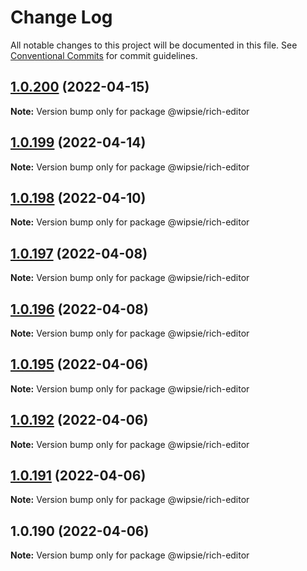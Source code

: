 # Change Log

All notable changes to this project will be documented in this file.
See [Conventional Commits](https://conventionalcommits.org) for commit guidelines.

## [1.0.200](https://github.com/dumboldspider/wipsie-ui/compare/v1.0.199...v1.0.200) (2022-04-15)

**Note:** Version bump only for package @wipsie/rich-editor





## [1.0.199](https://github.com/dumboldspider/wipsie-ui/compare/v1.0.198...v1.0.199) (2022-04-14)

**Note:** Version bump only for package @wipsie/rich-editor





## [1.0.198](https://github.com/dumboldspider/wipsie-ui/compare/v1.0.197...v1.0.198) (2022-04-10)

**Note:** Version bump only for package @wipsie/rich-editor





## [1.0.197](https://github.com/dumboldspider/wipsie-ui/compare/v1.0.196...v1.0.197) (2022-04-08)

**Note:** Version bump only for package @wipsie/rich-editor





## [1.0.196](https://github.com/dumboldspider/wipsie-ui/compare/v1.0.195...v1.0.196) (2022-04-08)

**Note:** Version bump only for package @wipsie/rich-editor





## [1.0.195](https://github.com/dumboldspider/wipsie-rich-editor/compare/v1.0.194...v1.0.195) (2022-04-06)

**Note:** Version bump only for package @wipsie/rich-editor





## [1.0.192](https://github.com/dumboldspider/wipsie-rich-editor/compare/v1.0.191...v1.0.192) (2022-04-06)

**Note:** Version bump only for package @wipsie/rich-editor





## [1.0.191](https://github.com/dumboldspider/wipsie-rich-editor/compare/v1.0.190...v1.0.191) (2022-04-06)

**Note:** Version bump only for package @wipsie/rich-editor





## 1.0.190 (2022-04-06)

**Note:** Version bump only for package @wipsie/rich-editor
